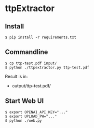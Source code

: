 # ttpExtractor

## Install

```
$ pip install -r requirements.txt
```

## Commandline 

```
$ cp ttp-test.pdf input/
$ python ./ttpextractor.py ttp-test.pdf
```

Result is in: 
* output/ttp-test.pdf/

## Start Web UI

```
$ export OPENAI_API_KEY="..."
$ export UPLOAD_PW="..."
$ python ./web.py
```

